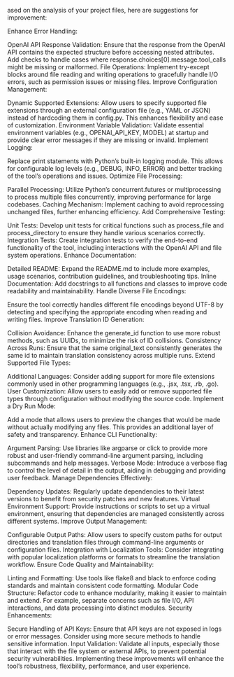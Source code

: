 ased on the analysis of your project files, here are suggestions for improvement:

Enhance Error Handling:

OpenAI API Response Validation: Ensure that the response from the OpenAI API contains the expected structure before accessing nested attributes. Add checks to handle cases where response.choices[0].message.tool_calls might be missing or malformed.
File Operations: Implement try-except blocks around file reading and writing operations to gracefully handle I/O errors, such as permission issues or missing files.
Improve Configuration Management:

Dynamic Supported Extensions: Allow users to specify supported file extensions through an external configuration file (e.g., YAML or JSON) instead of hardcoding them in config.py. This enhances flexibility and ease of customization.
Environment Variable Validation: Validate essential environment variables (e.g., OPENAI_API_KEY, MODEL) at startup and provide clear error messages if they are missing or invalid.
Implement Logging:

Replace print statements with Python’s built-in logging module. This allows for configurable log levels (e.g., DEBUG, INFO, ERROR) and better tracking of the tool’s operations and issues.
Optimize File Processing:

Parallel Processing: Utilize Python’s concurrent.futures or multiprocessing to process multiple files concurrently, improving performance for large codebases.
Caching Mechanism: Implement caching to avoid reprocessing unchanged files, further enhancing efficiency.
Add Comprehensive Testing:

Unit Tests: Develop unit tests for critical functions such as process_file and process_directory to ensure they handle various scenarios correctly.
Integration Tests: Create integration tests to verify the end-to-end functionality of the tool, including interactions with the OpenAI API and file system operations.
Enhance Documentation:

Detailed README: Expand the README.md to include more examples, usage scenarios, contribution guidelines, and troubleshooting tips.
Inline Documentation: Add docstrings to all functions and classes to improve code readability and maintainability.
Handle Diverse File Encodings:

Ensure the tool correctly handles different file encodings beyond UTF-8 by detecting and specifying the appropriate encoding when reading and writing files.
Improve Translation ID Generation:

Collision Avoidance: Enhance the generate_id function to use more robust methods, such as UUIDs, to minimize the risk of ID collisions.
Consistency Across Runs: Ensure that the same original_text consistently generates the same id to maintain translation consistency across multiple runs.
Extend Supported File Types:

Additional Languages: Consider adding support for more file extensions commonly used in other programming languages (e.g., .jsx, .tsx, .rb, .go).
User Customization: Allow users to easily add or remove supported file types through configuration without modifying the source code.
Implement a Dry Run Mode:

Add a mode that allows users to preview the changes that would be made without actually modifying any files. This provides an additional layer of safety and transparency.
Enhance CLI Functionality:

Argument Parsing: Use libraries like argparse or click to provide more robust and user-friendly command-line argument parsing, including subcommands and help messages.
Verbose Mode: Introduce a verbose flag to control the level of detail in the output, aiding in debugging and providing user feedback.
Manage Dependencies Effectively:

Dependency Updates: Regularly update dependencies to their latest versions to benefit from security patches and new features.
Virtual Environment Support: Provide instructions or scripts to set up a virtual environment, ensuring that dependencies are managed consistently across different systems.
Improve Output Management:

Configurable Output Paths: Allow users to specify custom paths for output directories and translation files through command-line arguments or configuration files.
Integration with Localization Tools: Consider integrating with popular localization platforms or formats to streamline the translation workflow.
Ensure Code Quality and Maintainability:

Linting and Formatting: Use tools like flake8 and black to enforce coding standards and maintain consistent code formatting.
Modular Code Structure: Refactor code to enhance modularity, making it easier to maintain and extend. For example, separate concerns such as file I/O, API interactions, and data processing into distinct modules.
Security Enhancements:

Secure Handling of API Keys: Ensure that API keys are not exposed in logs or error messages. Consider using more secure methods to handle sensitive information.
Input Validation: Validate all inputs, especially those that interact with the file system or external APIs, to prevent potential security vulnerabilities.
Implementing these improvements will enhance the tool’s robustness, flexibility, performance, and user experience.


